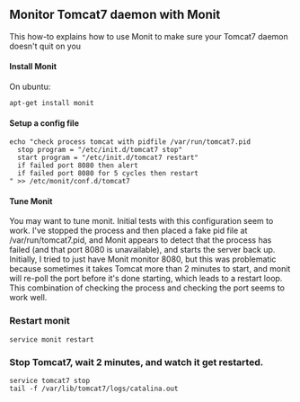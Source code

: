 ## Monitor Tomcat7 daemon with Monit

This how-to explains how to use Monit to make sure your Tomcat7 daemon doesn't quit on you

#### Install Monit

On ubuntu:

```
apt-get install monit
```

#### Setup a config file

```
echo "check process tomcat with pidfile /var/run/tomcat7.pid
  stop program = "/etc/init.d/tomcat7 stop"
  start program = "/etc/init.d/tomcat7 restart"
  if failed port 8080 then alert
  if failed port 8080 for 5 cycles then restart
" >> /etc/monit/conf.d/tomcat7
```

#### Tune Monit

You may want to tune monit. Initial tests with this configuration seem to work. I've stopped the process and then placed a fake pid file at /var/run/tomcat7.pid, and Monit appears to detect that the process has failed (and that port 8080 is unavailable), and starts the server back up. Initially, I tried to just have Monit monitor 8080, but this was problematic because sometimes it takes Tomcat more than 2 minutes to start, and monit will re-poll the port before it's done starting, which leads to a restart loop. This combination of checking the process and checking the port seems to work well.

### Restart monit

```
service monit restart
```

### Stop Tomcat7, wait 2 minutes, and watch it get restarted.

```
service tomcat7 stop
tail -f /var/lib/tomcat7/logs/catalina.out
```

